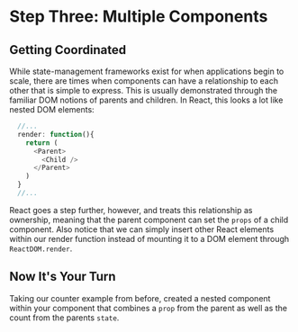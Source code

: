 # Step Three: Multiple Components
## Getting Coordinated
While state-management frameworks exist for when applications begin to scale, there are times when components can have a relationship to each other that is simple to express. This is usually demonstrated through the familiar DOM notions of parents and children. In React, this looks a lot like nested DOM elements:
```js
  //...
  render: function(){
    return (
      <Parent>
        <Child />
      </Parent>
    )
  }
  //...
```
 React goes a step further, however, and treats this relationship as ownership, meaning that the parent component can set the `props` of a child component. Also notice that we can simply insert other React elements within our render function instead of mounting it to a DOM element through `ReactDOM.render`.

## Now It's Your Turn
Taking our counter example from before, created a nested component within your component that combines a `prop` from the parent as well as the count from the parents `state`.
